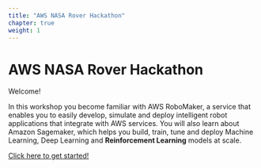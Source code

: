 ```yaml
---
title: "AWS NASA Rover Hackathon"
chapter: true
weight: 1
---
```


# AWS NASA Rover Hackathon

Welcome! 

In this workshop you become familiar with AWS RoboMaker, a service that enables you to easily develop, simulate and deploy intelligent robot applications that integrate with AWS services. You will also learn about Amazon Sagemaker, which helps you build, train, tune and deploy Machine Learning, Deep Learning and **Reinforcement Learning** models at scale. 

[Click here to get started!](/workshop)

